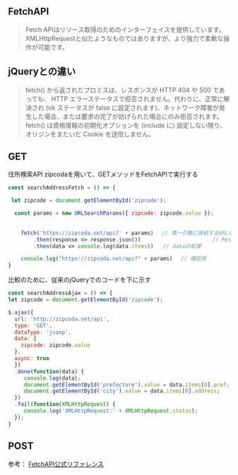 ## FetchAPI

> Fetch APIはリソース取得のためのインターフェイスを提供しています。
> XMLHttpRequestと似たようなものではありますが、より強力で柔軟な操作が可能です。

## jQueryとの違い

> fetch() から返されたプロミスは、レスポンスが HTTP 404 や 500 であっても、 HTTP エラーステータスで拒否されません。代わりに、正常に解決され (ok ステータスが false に設定されます)、ネットワーク障害が発生した場合、または要求の完了が妨げられた場合にのみ拒否されます。fetch() は資格情報の初期化オプションを (include に) 設定しない限り、オリジンをまたいだ Cookie を送信しません。


## GET

住所検索API zipcodaを用いて、GETメソッドをFetchAPIで実行する

```JavaScript
const searchAddressFetch = () => {

 let zipcode = document.getElementById('zipcode');

  const params = new URLSearchParams({ zipcode: zipcode.value });
　　　　　
  
	fetch('https://zipcoda.net/api?' + params)　 // 第一引数に接続するURLを設定
		.then(response => response.json())　　　　　　　　　　　　　 // Responseの形式をJSONに変換 
		.then(data => console.log(data.items))   // dataの処理 

	console.log("https://zipcoda.net/api?" + params)　 // 確認用
}
```

比較のために、従来のjQueryでのコードを下に示す

```JavaScript
const searchAddressAjax = () => {
let zipcode = document.getElementById('zipcode');

$.ajax({
  url: 'http://zipcoda.net/api',
  type: 'GET',
  dataType: 'jsonp',
  data: {
    zipcode: zipcode.value
  },
  async: true
  })
  .done(function(data) {
     console.log(data);
     document.getElementById('prefecture').value = data.items[0].pref;
     document.getElementById('city').value = data.items[0].address;
  })
  .fail(function(XMLHttpRequest) {
     console.log('XMLHttpRequest:' + XMLHttpRequest.status);
  });
}
```

## POST




参考： [FetchAPI公式リファレンス](https://developer.mozilla.org/ja/docs/Web/API/Fetch_API)
